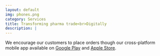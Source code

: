 ```yaml
---
layout: default
img: phones.png
category: Services
title: Transforming pharma trade<br>Digitally
description: |
---
```

We encourage our customers to place orders though our cross-platform mobile app available on [Google Play](https://www.google.com/fonts) and [Apple Store](http://fontawesome.io).